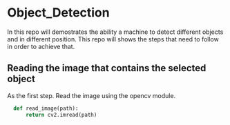 # Object_Detection

In this repo will demostrates the ability a machine to detect different objects and in different position. This repo will shows the steps that need to follow in order to achieve that. 


## Reading the image that contains the selected object  

As the first step. Read the image using the opencv module.

```python
  def read_image(path):
      return cv2.imread(path)
```
